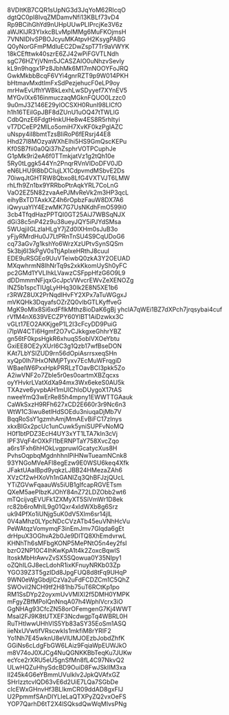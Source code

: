 8VDItKB7CQR1sUpNG3d3JqYoM62RIcqO
dgtQC0pI8IvqZMDamvNfi13KBLf73vD4
Rp9BCihGhYd9nUHpUUwPLIPrcjKe3V6z
aWJKlJR3YIxkcBLvMpIMMg6MuFKOjmsH
7VNNIDIvSPBOJcyuMKAtpvH2KsygPABG
Q0yNorGFmPMdluEC2DwZspT7Tr9aVWYK
18kCEfttwk40szrE6ZJ42wPiFGVTLNdh
sgC76HZYjVNm5JCASZAlO0uNhzvSevly
kL9n9hqgx1Pz8JbhMk6M17mNOOYFoJRQ
GwkMkbbBcqF6VYi4gnrRZT9p9W014PKH
bHtmavMxdtImFxSdPezjehucF0eLP9oy
mrHwEvUfhYWBkLexhLwSDyyef7XYnEV5
MYGvlXx616inmuczaqMGknFQUO0Lzzc0
9u0mJ3Z146E29ylOCSXH0RunI98LlCfO
h1h16TEilGpJBF8dZUnU1uOQ47tTWLlG
CdbQnzE6FdgtHnkUHe8w4ES8R5rhItyi
vT7DCeEP2MlLo5omiH7XvKF0kzPglAZC
uNspy4iI8bmtTzsBIiRoP6fERsrj44E8
Hhd27I8MOzyaWXhEIhi5HS9GmQscKEPu
Kf0SB7fii0a0Qi37hZsphrVOTPCuphJe
G1pMk9ri2eA6f0TTmkjatVz1g2tQh10e
5Ry0tLggk544Yn2PnqrRVnVIDoDFV0JD
eN6LHU9I8bDCIujLX1CdpvmdMSbvE2Ds
70iwqJtGHTRW8Qbxo8LfG4VXTVJT6LMW
rhLfh9Zn1bx9YRRboPtrAqkYRL7CoLnG
VaO2EZ5N82zvaAePJMvReVk2m3HP3qcL
eihyBxTDTAxkXZ4h6rOpbzFauW8DX7A6
iQwyuaYlY4EzwMK7G7UsNKdhFmO599i0
3cb4TfqdHazPPTQI0GT25AiJ7WBSqNJX
dGi38c5nP42z9u38ueyJQY5iPJYdSMsa
5WUqjiIGLzlaHLgY7jZd0lXHm0sJuB3o
yFjyRMrdHu0J7LtPRnTnSU4S9CqUDoG6
cq73aGv7g1kshYo6WrzXzUPtvSynSQSm
5k3bj6I3kPgV0sTtjAplxeHRthJ8cuul
EDE9uRSGEo9UuVTeiwbQ0zkA3Y2OEUAD
MXqwhrmN8IhNrTq9s2xkKkomUySh0yFC
pc2GMd1YVLIhkLVawzCSFppHfzG6O9L9
dDDmmmNFjqxGcJpcVWvcrEWvZeXENOZg
lNZ5b1spcTlUgLyHHq30Ik2E8N5XE1b6
r3RWZ8UX2PrNqdIHvFY2XPx7aTuWGgxJ
mVKQHk3DqyafsOZrZQ0vlbGTLKyffveG
MgK9oMlx8Si6xdFflkMthz8ioDaK6gBj
yhclA7qWEi1BZ7dXPch7jrqsybai4cuf
rVfM4nX639VECZPY60YIBT1AiDzwkx3C
vGLt17EO2AKKjgeP1L2I3cFcyDD9PuiG
i7IpW4CTi6Hgmf2O7vCJkkgxeGhhrYBZ
gn56tF0kpsHgkR6xhuqS5oblVXOeYbtu
GxiEE8OE2yXUrI6C3g1Qzb17wfBseDON
KAt7LbYSlZUD9rn56dOpiAsrrsxeqSHn
xyQp0lh7IHxONMjPTyxv7EcMuWFrqgiD
WBaelW6PxxHpkPRRLzTOavBCI3pkk5Zo
A2iwVNF2o7ZbIe5r0es0oartmXBZqcxs
oyYHvkrLVatXdXa94mx3Wx6ekeS0AU5k
TXAzve6yvpbAH1mUlChIoDUygoX17tAS
nweeYmQ3wErRe85h4mpny1EWWTTGAauk
CaWkSxzH9RFh627xCD2E660r3r9Nc6n3
WtW1C3iwu8etlHdSOEdu3niuqaDjMb7V
BqqRoSsY1gzmhAmjMmAEvBiFC17zInys
xkxBIGx2pcUc1unCuwk5yniSUPFvNoMQ
H0f1btPDZ3EcH4UY3xYT1LTA7kln3cVj
IPF3VqF4rOXkFI1bERNPTaY758XvcZqo
a6rs1Fxh6hHOkLvgpruwlGcatycXus8H
PvhsOqpbqMgdnhhnIPiHNwTueamNCnk8
93YNGoMVeAFl8egEzw9E0WSU6keq4Xfk
JFaktUAaIBpd9yqkzLJBB24HMezaZAh6
XVzCf2wHXoVh1nGANIZq3QhBFJzjQUcL
YTiZGVwFqaauWs5iUB1gIfcapRGVETsm
QXeM5aePIbzKJOhY84nZ72LDZObb2wt6
mTQcijvqEVUFk1ZXMyXT5SiVmWr1D8ek
rc82b6roMhIL9g01Qxr4xIdWXb8g6Srz
uk94PfXo1iUNjg5uK0dV5Xlm6sr14jlL
0V4aMhz0LYpcNDcCVzATb45euVNhHcVu
PeWAtqzVomymqF3inEmJmv7Glqda6gEt
drHpuX3OGhvA2b0Je9DlTQ8XhEmdvrwL
KHNhTh6sMFbgKONP5MePNtO5n4ey2fsI
bzrO2NP10C4IhKwKpA1t4k2ZoxcBqwlS
ltoskMbHrAwvZvSX5SQowua0Y35NIpy1
oZQhILGJ8ecLdohR1ixKFnuyNRKb03Zp
YGO39Z3T5gzIDd8JpgFUQ8d8tFq9UHqP
9WN0eWgGbdjICzVa2uFdFCDZCm1C5QhZ
SWOvil2NCH9tf2H81hb75uT6RCtKp1po
RM1SsDYp22oyxmUvVMIXl2f5DMH0YMPK
mFgyZBfMPolQnNnqA07h4WphlVcrx3iO
GgNHAg93CfcZN58orOFemgenG7Kj4WWT
MsaI2FJ9K8tUTXEF3NcdwgpTq4WBRL0H
RuTHtlwwUHhVlS5Yb83aSY35EoSm1ASQ
iieNxUVwtifVRscwkIs1mkfiM8rYRIF2
Yo1Nh7E45wknU8eVlUMJOEzbJobdZhfK
GGiNs6cLdgFbGW6LAiz9FqiaWpEUWJkO
m8V74oJ0XJCg4NuQGNKKBbTeqKu7JUKw
ecYce2rXRU5eU5gnSfMn8fL4C97NkvQ2
ULwHQZuHhySdcBD9OuiD8FwJSklIM3xa
lI245k4G6eYBmmUVulklv2JpkQVAfxGZ
SHrIzztcvlQD63vE6d2UiE7LQa7SGbDe
cIcEWxGHnvHf3BLlkmCR09ddAD8gxFIJ
U2PpmmfSAnDIYLIeLaQTXPyZQ2vxOeFS
YOP7QarhD6tT2X4lSQksdQwWqMIvsPNg
